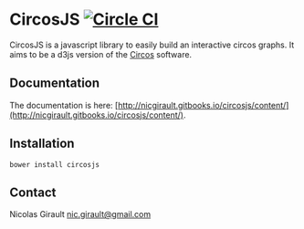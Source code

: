 # CircosJS [![Circle CI](https://circleci.com/gh/nicgirault/circosJS.svg?style=shield)](https://circleci.com/gh/nicgirault/circosJS)

CircosJS is a javascript library to easily build an interactive circos graphs. It aims to be a d3js version of the [Circos](http://circos.ca) software.


Documentation
-------------

The documentation is here: [http://nicgirault.gitbooks.io/circosjs/content/](http://nicgirault.gitbooks.io/circosjs/content/).

Installation
------------
```
bower install circosjs
```


Contact
-------
Nicolas Girault
nic.girault@gmail.com
